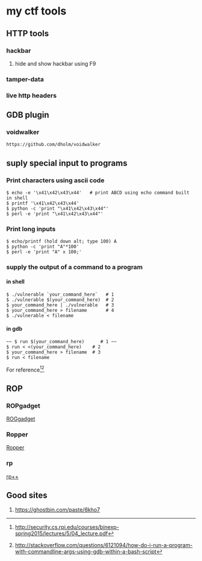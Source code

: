 # my ctf tools

## HTTP tools

### hackbar
1. hide and show hackbar using F9

### tamper-data

### live http headers

## GDB plugin
### voidwalker
    https://github.com/dholm/voidwalker


## suply special input to programs

### Print characters using ascii code

```
$ echo -e '\x41\x42\x43\x44'   # print ABCD using echo command built in shell
$ printf '\x41\x42\x43\x44'
$ python -c 'print "\x41\x42\x43\x44"'
$ perl -e 'print "\x41\x42\x43\x44"'
```

### Print long inputs

```
$ echo/printf (hold down alt; type 100) A
$ python -c 'print "A"*100'
$ perl -e 'print "A" x 100;'
```

### supply the output of a command to a program

#### in shell
```
$ ./vulnerable `your_command_here`   # 1
$ ./vulnerable $(your_command_here)  # 2
$ your_command_here | ./vulnerable   # 3
$ your_command_here > filename       # 4
$ ./vulnerable < filename
```

#### in gdb

```
~~ $ run $(your_command_here)      # 1 ~~
$ run < <(your_command_here)    # 2
$ your_command_here > filename  # 3
$ run < filename
```

For reference[^1][^2]

[^1]: http://security.cs.rpi.edu/courses/binexp-spring2015/lectures/5/04_lecture.pdf
[^2]: http://stackoverflow.com/questions/6121094/how-do-i-run-a-program-with-commandline-args-using-gdb-within-a-bash-script


## ROP

### ROPgadget
[ROGgadget](http://shell-storm.org/project/ROPgadget/)

### Ropper
[Ropper](http://scoding.de/ropper/)

### rp
[rp++](https://github.com/0vercl0k/rp)



## Good sites

1. https://ghostbin.com/paste/6kho7
